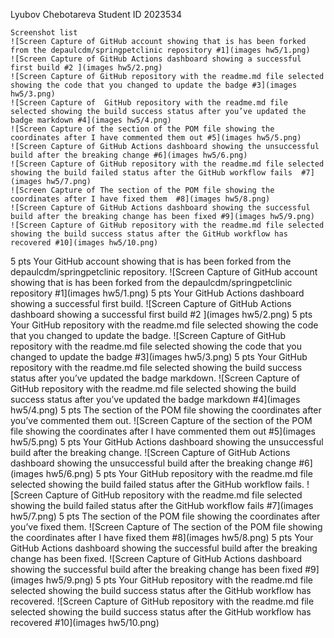  Lyubov Chebotareva Student ID 2023534
 ~~~
 Screenshot list
![Screen Capture of GitHub account showing that is has been forked from the depaulcdm/springpetclinic repository #1](images hw5/1.png)
![Screen Capture of GitHub Actions dashboard showing a successful first build #2 ](images hw5/2.png)
![Screen Capture of GitHub repository with the readme.md file selected showing the code that you changed to update the badge #3](images hw5/3.png)
![Screen Capture of  GitHub repository with the readme.md file selected showing the build success status after you’ve updated the badge markdown #4](images hw5/4.png)
![Screen Capture of the section of the POM file showing the coordinates after I have commented them out #5](images hw5/5.png)
![Screen Capture of GitHub Actions dashboard showing the unsuccessful build after the breaking change #6](images hw5/6.png)
![Screen Capture of GitHub repository with the readme.md file selected showing the build failed status after the GitHub workflow fails  #7](images hw5/7.png)
![Screen Capture of The section of the POM file showing the coordinates after I have fixed them  #8](images hw5/8.png)
![Screen Capture of GitHub Actions dashboard showing the successful build after the breaking change has been fixed #9](images hw5/9.png)
![Screen Capture of GitHub repository with the readme.md file selected showing the build success status after the GitHub workflow has recovered #10](images hw5/10.png)
~~~
5 pts Your GitHub account showing that is has been forked from the depaulcdm/springpetclinic repository. 
![Screen Capture of GitHub account showing that is has been forked from the depaulcdm/springpetclinic repository #1](images hw5/1.png)
5 pts Your GitHub Actions dashboard showing a successful first build.
![Screen Capture of GitHub Actions dashboard showing a successful first build #2 ](images hw5/2.png)
5 pts Your GitHub repository with the readme.md file selected showing the code that you changed to update the badge.
![Screen Capture of GitHub repository with the readme.md file selected showing the code that you changed to update the badge #3](images hw5/3.png)
5 pts Your GitHub repository with the readme.md file selected showing the build success status after you’ve updated the badge markdown.
![Screen Capture of  GitHub repository with the readme.md file selected showing the build success status after you’ve updated the badge markdown #4](images hw5/4.png)
5 pts The section of the POM file showing the coordinates after you’ve commented them out.
![Screen Capture of the section of the POM file showing the coordinates after I have commented them out #5](images hw5/5.png)
5 pts Your GitHub Actions dashboard showing the unsuccessful build after the breaking change.
![Screen Capture of GitHub Actions dashboard showing the unsuccessful build after the breaking change #6](images hw5/6.png)
5 pts Your GitHub repository with the readme.md file selected showing the build failed status after the GitHub workflow fails.
![Screen Capture of GitHub repository with the readme.md file selected showing the build failed status after the GitHub workflow fails  #7](images hw5/7.png)
5 pts The section of the POM file showing the coordinates after you’ve fixed them.
![Screen Capture of The section of the POM file showing the coordinates after I have fixed them  #8](images hw5/8.png)
5 pts Your GitHub Actions dashboard showing the successful build after the breaking change has been fixed.
![Screen Capture of GitHub Actions dashboard showing the successful build after the breaking change has been fixed #9](images hw5/9.png)
5 pts Your GitHub repository with the readme.md file selected showing the build success status after the GitHub workflow has recovered.
![Screen Capture of GitHub repository with the readme.md file selected showing the build success status after the GitHub workflow has recovered #10](images hw5/10.png)
